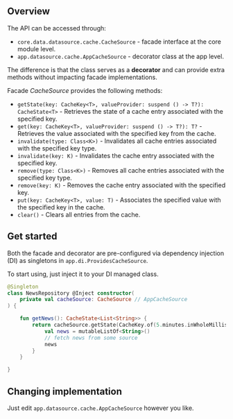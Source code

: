 ## Overview

The API can be accessed through:
- `core.data.datasource.cache.CacheSource` - facade interface at the core module level.
- `app.datasource.cache.AppCacheSource` - decorator class at the app level.

The difference is that the class serves as a **decorator** and can provide extra methods without impacting facade implementations.

Facade *CacheSource* provides the following methods:

- `getState(key: CacheKey<T>, valueProvider: suspend () -> T?): CacheState<T>` - Retrieves the state of a cache entry associated with the specified key.
- `get(key: CacheKey<T>, valueProvider: suspend () -> T?): T?` - Retrieves the value associated with the specified key from the cache.
- `invalidate(type: Class<K>)` - Invalidates all cache entries associated with the specified key type.
- `invalidate(key: K)` - Invalidates the cache entry associated with the specified key.
- `remove(type: Class<K>)` - Removes all cache entries associated with the specified key type.
- `remove(key: K)` - Removes the cache entry associated with the specified key.
- `put(key: CacheKey<T>, value: T)` - Associates the specified value with the specified key in the cache.
- `clear()` - Clears all entries from the cache. 

## Get started

Both the facade and decorator are pre-configured via dependency injection (DI) as singletons in `app.di.ProvidesCacheSource`.

To start using, just inject it to your DI managed class.

```kotlin
@Singleton
class NewsRepository @Inject constructor(
    private val cacheSource: CacheSource // AppCacheSource
) {

    fun getNews(): CacheState<List<String>> {
        return cacheSource.getState(CacheKey.of(5.minutes.inWholeMilliseconds)) {
            val news = mutableListOf<String>()
            // fetch news from some source
            news
        }
    }

}
```

## Changing implementation

Just edit `app.datasource.cache.AppCacheSource` however you like.